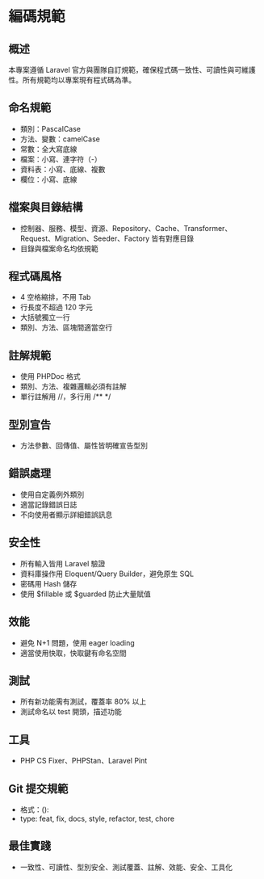 # 編碼規範

## 概述

本專案遵循 Laravel 官方與團隊自訂規範，確保程式碼一致性、可讀性與可維護性。所有規範均以專案現有程式碼為準。

## 命名規範
- 類別：PascalCase
- 方法、變數：camelCase
- 常數：全大寫底線
- 檔案：小寫、連字符（-）
- 資料表：小寫、底線、複數
- 欄位：小寫、底線

## 檔案與目錄結構
- 控制器、服務、模型、資源、Repository、Cache、Transformer、Request、Migration、Seeder、Factory 皆有對應目錄
- 目錄與檔案命名均依規範

## 程式碼風格
- 4 空格縮排，不用 Tab
- 行長度不超過 120 字元
- 大括號獨立一行
- 類別、方法、區塊間適當空行

## 註解規範
- 使用 PHPDoc 格式
- 類別、方法、複雜邏輯必須有註解
- 單行註解用 //，多行用 /** */

## 型別宣告
- 方法參數、回傳值、屬性皆明確宣告型別

## 錯誤處理
- 使用自定義例外類別
- 適當記錄錯誤日誌
- 不向使用者顯示詳細錯誤訊息

## 安全性
- 所有輸入皆用 Laravel 驗證
- 資料庫操作用 Eloquent/Query Builder，避免原生 SQL
- 密碼用 Hash 儲存
- 使用 $fillable 或 $guarded 防止大量賦值

## 效能
- 避免 N+1 問題，使用 eager loading
- 適當使用快取，快取鍵有命名空間

## 測試
- 所有新功能需有測試，覆蓋率 80% 以上
- 測試命名以 test 開頭，描述功能

## 工具
- PHP CS Fixer、PHPStan、Laravel Pint

## Git 提交規範
- 格式：<type>(<scope>): <subject>
- type: feat, fix, docs, style, refactor, test, chore

## 最佳實踐
- 一致性、可讀性、型別安全、測試覆蓋、註解、效能、安全、工具化 